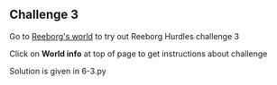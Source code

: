 ## Challenge 3

Go to [Reeborg's world](https://reeborg.ca/reeborg.html?lang=en&mode=python&menu=worlds%2Fmenus%2Freeborg_intro_en.json&name=Hurdle%203&url=worlds%2Ftutorial_en%2Fhurdle3.json) to try out Reeborg Hurdles challenge 3

Click on **World info** at top of page to get instructions about challenge

Solution is given in 6-3.py